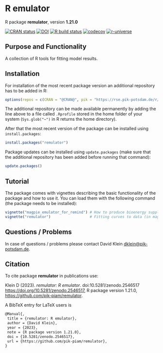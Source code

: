 # R emulator

R package **remulator**, version **1.21.0**

[![CRAN status](https://www.r-pkg.org/badges/version/remulator)](https://cran.r-project.org/package=remulator) [![DOI](https://zenodo.org/badge/DOI/10.5281/zenodo.2546517.svg)](https://doi.org/10.5281/zenodo.2546517) [![R build status](https://github.com/pik-piam/remulator/workflows/check/badge.svg)](https://github.com/pik-piam/remulator/actions) [![codecov](https://codecov.io/gh/pik-piam/remulator/branch/master/graph/badge.svg)](https://app.codecov.io/gh/pik-piam/remulator) [![r-universe](https://pik-piam.r-universe.dev/badges/remulator)](https://pik-piam.r-universe.dev/builds)

## Purpose and Functionality

A collection of R tools for fitting model results. 


## Installation

For installation of the most recent package version an additional repository has to be added in R:

```r
options(repos = c(CRAN = "@CRAN@", pik = "https://rse.pik-potsdam.de/r/packages"))
```
The additional repository can be made available permanently by adding the line above to a file called `.Rprofile` stored in the home folder of your system (`Sys.glob("~")` in R returns the home directory).

After that the most recent version of the package can be installed using `install.packages`:

```r 
install.packages("remulator")
```

Package updates can be installed using `update.packages` (make sure that the additional repository has been added before running that command):

```r 
update.packages()
```

## Tutorial

The package comes with vignettes describing the basic functionality of the package and how to use it. You can load them with the following command (the package needs to be installed):

```r
vignette("magpie_emulator_for_remind") # How to produce bioenergy supply price curves for REMIND 3.0 using MAgPIE 5.0 (MAgPIE Emulator)
vignette("remulator")                  # Fitting curves to data (in magclass format) and plotting the curves to nice graphs and pdf
```

## Questions / Problems

In case of questions / problems please contact David Klein <dklein@pik-potsdam.de>.

## Citation

To cite package **remulator** in publications use:

Klein D (2023). _remulator: R emulator_. doi:10.5281/zenodo.2546517 <https://doi.org/10.5281/zenodo.2546517>, R package version 1.21.0, <https://github.com/pik-piam/remulator>.

A BibTeX entry for LaTeX users is

 ```latex
@Manual{,
  title = {remulator: R emulator},
  author = {David Klein},
  year = {2023},
  note = {R package version 1.21.0},
  doi = {10.5281/zenodo.2546517},
  url = {https://github.com/pik-piam/remulator},
}
```
